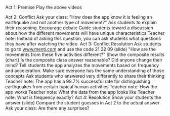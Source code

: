 Act 1: Premise
Play the above videos

Act 2: Conflict
Ask your class: "How does the app know it is feeling an earthquake and not another type of movement?"
Ask students to explain their reasoning. Encourage debate
Guide students toward a discussion about how the different movements will have unique characteristics
Teacher note: Instead of asking this question, you can ask students what questions they have after watching the video.
Act 3: Conflict Resolution
Ask students to go to www.menti.com and use the code 21 22 09 (slide)
"How are the movements from these five activities different?"
Show the composite results (chart)
Is the composite class answer reasonable? Did anyone change their mind?
Tell students the app analyzes the movements based on frequency and acceleration. Make sure everyone has the same understanding of those concepts
Ask students who answered very differently to share their thinking
Teacher note: The app has a 99.7% successful rate for distinguishing earthquakes from certain typical human activities
Teacher note: How the app works
Teacher note: What the data from the app looks like
Teacher note: What is frequency exactly?
Act 4: Resolution
Show your students the answer (slide)
Compare the student guesses in Act 2 to the actual answer
Ask your class: Are there any surprises?
